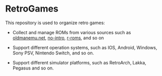 # RetroGames

This repository is used to organize retro games: 

- Collect and manage ROMs from various sources such as [oldmanemu.net], [no-intro], [r-roms], and so on 

- Support different operation systems, such as IOS, Android, Windows, Sony PSV, Nintendo Switch, and so on.

- Support different simulator platforms, such as RetroArch, Lakka, Pegasus and so on.


[oldmanemu.net]: https://www.oldmanemu.net/
[no-intro]: https://datomatic.no-intro.org/
[r-roms]: https://r-roms.github.io/megathread/nintendo/